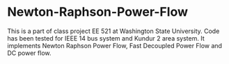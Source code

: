 # Newton-Raphson-Power-Flow

This is a part of class project EE 521 at Washington State University. Code has been tested for IEEE 14 bus system and Kundur 2 area system. It implements Newton Raphson Power Flow, Fast Decoupled Power Flow and DC power flow. 
